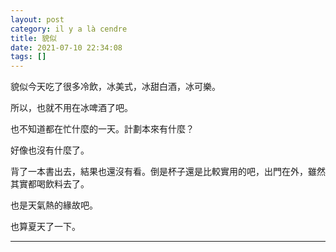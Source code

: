```yaml
---
layout: post
category: il y a là cendre
title: 貌似
date: 2021-07-10 22:34:08
tags: []
---
```


貌似今天吃了很多冷飲，冰美式，冰甜白酒，冰可樂。

所以，也就不用在冰啤酒了吧。

也不知道都在忙什麼的一天。計劃本來有什麼？

好像也沒有什麼了。

背了一本書出去，結果也還沒有看。倒是杯子還是比較實用的吧，出門在外，雖然其實都喝飲料去了。

也是天氣熱的緣故吧。

也算夏天了一下。


------





